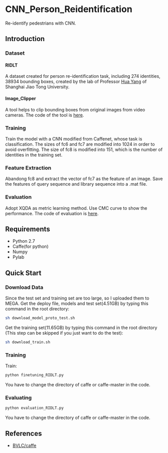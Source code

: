 # CNN_Person_Reidentification
Re-identify pedestrians with CNN.

## Introduction
### Dataset
#### RIDLT 
A dataset created for person re-identification task, including 274 identities, 38934 bounding boxes, created by the lab of Professor [Hua Yang](http://icne.sjtu.edu.cn/info/1059/1073.htm) of Shanghai Jiao Tong University.
#### Image_Clipper 
A tool helps to clip bounding boxes from original images from video cameras. The code of the tool is [here](https://github.com/riceroll/image_clipper).
### Training
Train the model with a CNN modified from Caffenet, whose task is classification. The sizes of fc6 and fc7 are modified into 1024 in order to avoid overfitting. The size of fc8 is modified into 151, which is the number of identities in the training set.
### Feature Extraction
Abandong fc8 and extract the vector of fc7 as the feature of an image. Save the features of query sequence and library sequence into a .mat file.
### Evaluation
Adopt XQDA as metric learning method. Use CMC curve to show the performance. The code of evaluation is [here](https://github.com/riceroll/Evaluation_Person_Reidentification).

## Requirements

- Python 2.7
- Caffe(for python) 
- Numpy
- Pylab

## Quick Start
### Download Data
Since the test set and training set are too large, so I uploaded them to MEGA.
Get the deploy file, models and test set(4.51GB) by typing this command in the root directory:
```bash
sh download_model_proto_test.sh
```

Get the training set(11.65GB) by typing this command in the root directory (This step can be skipped if you just want to do the test):
```bash
sh download_train.sh
```

### Training
Train:
```bash
python finetuning_RIDLT.py
```
You have to change the directory of caffe or caffe-master in the code.

### Evaluating
```bash
python evaluation_RIDLT.py
```
You have to change the directory of caffe or caffe-master in the code.


## References

- [BVLC/caffe](https://github.com/BVLC/caffe)

